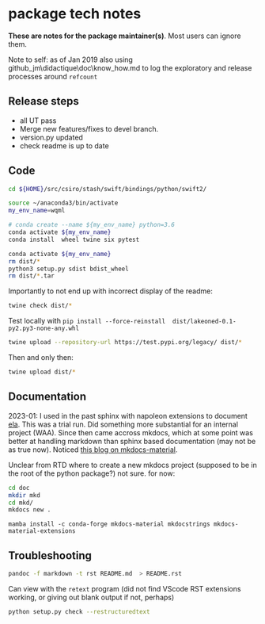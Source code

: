 # package tech notes

**These are notes for the package maintainer(s)**. Most users can ignore them.

Note to self: as of Jan 2019 also using github_jm\didactique\doc\know_how.md to log the exploratory and release processes around `refcount`

## Release steps

* all UT pass
* Merge new features/fixes to devel branch.
* version.py updated
* check readme is up to date

## Code

```sh
cd ${HOME}/src/csiro/stash/swift/bindings/python/swift2/
```

```sh
source ~/anaconda3/bin/activate
my_env_name=wqml
```

```sh
# conda create --name ${my_env_name} python=3.6
conda activate ${my_env_name}
conda install  wheel twine six pytest
```

```sh
conda activate ${my_env_name}
rm dist/*
python3 setup.py sdist bdist_wheel
rm dist/*.tar
```

Importantly to not end up with incorrect display of the readme:

```sh
twine check dist/*
```

Test locally with `pip install --force-reinstall  dist/lakeoned-0.1-py2.py3-none-any.whl`

```sh
twine upload --repository-url https://test.pypi.org/legacy/ dist/*
```

Then and only then:

```sh
twine upload dist/*
```

## Documentation

2023-01: I used in the past sphinx with napoleon extensions to document [ela](https://pyela.readthedocs.io/en/latest). This was a trial run. Did something more substantial for an internal project (WAA). Since then came accross mkdocs, which at some point was better at handling markdown than sphinx based documentation (may not be as true now). Noticed [this blog on mkdocs-material](https://chrieke.medium.com/documenting-a-python-package-with-code-reference-via-mkdocs-material-b4a45197f95b).

Unclear from RTD where to create a new mkdocs project (supposed to be in the root of the python package?) not sure. for now:

```sh
cd doc
mkdir mkd
cd mkd/
mkdocs new .
```

`mamba install -c conda-forge mkdocs-material mkdocstrings mkdocs-material-extensions`

## Troubleshooting

```sh
pandoc -f markdown -t rst README.md  > README.rst
```

Can view with the `retext` program (did not find VScode RST extensions working, or giving out blank output if not, perhaps)

```sh
python setup.py check --restructuredtext
```

